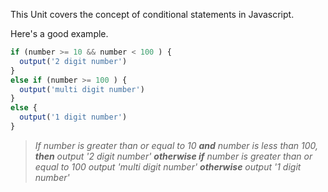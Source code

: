 This Unit covers the concept of conditional statements in Javascript.

Here's a good example.

```javascript
if (number >= 10 && number < 100 ) {
  output('2 digit number')
}
else if (number >= 100 ) {
  output('multi digit number')
}
else {
  output('1 digit number')
}
```

> *If number is greater than or equal to 10 **and** number is less than 100, **then** output '2 digit number' **otherwise if** number is greater than or equal to 100 output 'multi digit number' **otherwise** output '1 digit number'*
